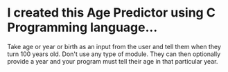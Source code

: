 # I created this Age Predictor using C Programming language...

Take age or year or birth as an input from the user and tell them when they turn 100 years old.
Don't use any type of module.
They can then optionally provide a year and your program must tell their age in that particular year.
